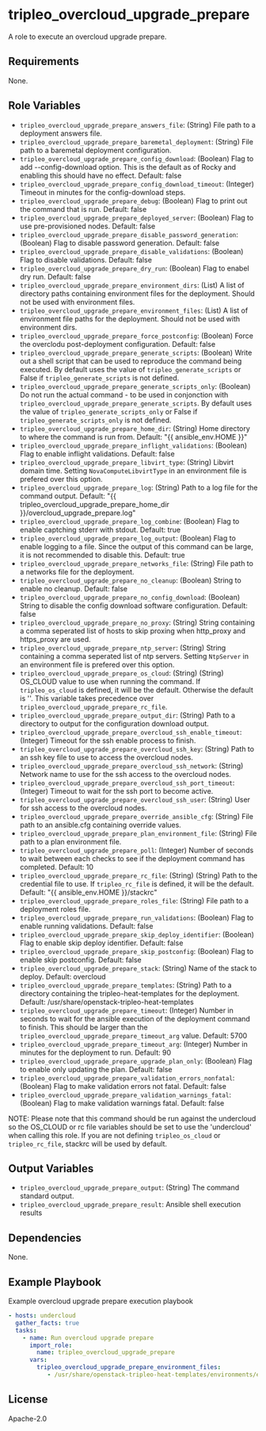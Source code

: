 tripleo_overcloud_upgrade_prepare
=================================

A role to execute an overcloud upgrade prepare.

Requirements
------------

None.

Role Variables
--------------

* `tripleo_overcloud_upgrade_prepare_answers_file`: (String) File path to a deployment answers file.
* `tripleo_overcloud_upgrade_prepare_baremetal_deployment`: (String) File path to a baremetal deployment configuration.
* `tripleo_overcloud_upgrade_prepare_config_download`: (Boolean) Flag to add --config-download option. This is the default as of Rocky and enabling this should have no effect. Default: false
* `tripleo_overcloud_upgrade_prepare_config_download_timeout`: (Integer) Timeout in minutes for the config-download steps.
* `tripleo_overcloud_upgrade_prepare_debug`: (Boolean) Flag to print out the command that is run. Default: false
* `tripleo_overcloud_upgrade_prepare_deployed_server`: (Boolean) Flag to use pre-provisioned nodes. Default: false
* `tripleo_overcloud_upgrade_prepare_disable_password_generation`: (Boolean) Flag to disable password generation. Default: false
* `tripleo_overcloud_upgrade_prepare_disable_validations`: (Boolean) Flag to disable validations. Default: false
* `tripleo_overcloud_upgrade_prepare_dry_run`: (Boolean) Flag to enabel dry run. Default: false
* `tripleo_overcloud_upgrade_prepare_environment_dirs`: (List) A list of directory paths containing environment files for the deployment. Should not be used with environment files.
* `tripleo_overcloud_upgrade_prepare_environment_files`: (List) A list of environment file paths for the deployment.  Should not be used with environment dirs.
* `tripleo_overcloud_upgrade_prepare_force_postconfig`: (Boolean) Force the overclodu post-deployment configuration. Default: false
* `tripleo_overcloud_upgrade_prepare_generate_scripts`: (Boolean) Write out a shell script that can be used to reproduce the command being executed. By default uses the value of `tripleo_generate_scripts` or False if `tripleo_generate_scripts` is not defined.
* `tripleo_overcloud_upgrade_prepare_generate_scripts_only`: (Boolean) Do not run the actual command - to be used in conjonction with `tripleo_overcloud_upgrade_prepare_generate_scripts`. By default uses the value of `tripleo_generate_scripts_only` or False if `tripleo_generate_scripts_only` is not defined.
* `tripleo_overcloud_upgrade_prepare_home_dir`: (String) Home directory to where the command is run from. Default: "{{ ansible_env.HOME }}"
* `tripleo_overcloud_upgrade_prepare_inflight_validations`: (Boolean) Flag to enable inflight validations. Default: false
* `tripleo_overcloud_upgrade_prepare_libvirt_type`: (String) Libvirt domain time. Setting `NovaComputeLibvirtType` in an environment file is prefered over this option.
* `tripleo_overcloud_upgrade_prepare_log`: (String) Path to a log file for the command output. Default: "{{ tripleo_overcloud_upgrade_prepare_home_dir }}/overcloud_upgrade_prepare.log"
* `tripleo_overcloud_upgrade_prepare_log_combine`: (Boolean) Flag to enable captching stderr with stdout. Default: true
* `tripleo_overcloud_upgrade_prepare_log_output`: (Boolean) Flag to enable logging to a file. Since the output of this command can be large, it is not recommended to disable this. Default: true
* `tripleo_overcloud_upgrade_prepare_networks_file`: (String) File path to a networks file for the deployment.
* `tripleo_overcloud_upgrade_prepare_no_cleanup`: (Boolean) String to enable no cleanup. Default: false
* `tripleo_overcloud_upgrade_prepare_no_config_download`: (Boolean) String to disable the config download software configuration. Default: false
* `tripleo_overcloud_upgrade_prepare_no_proxy`: (String) String containing a comma seperated list of hosts to skip proxing when http_proxy and https_proxy are used.
* `tripleo_overcloud_upgrade_prepare_ntp_server`: (String) String containing a comma seperated list of ntp servers. Setting `NtpServer` in an environment file is prefered over this option.
* `tripleo_overcloud_upgrade_prepare_os_cloud`: (String) (String) OS_CLOUD value to use when running the command. If `tripleo_os_cloud` is defined, it will be the default. Otherwise the default is ''. This variable takes precedence over `tripleo_overcloud_upgrade_prepare_rc_file`.
* `tripleo_overcloud_upgrade_prepare_output_dir`: (String) Path to a directory to output for the configuration download output.
* `tripleo_overcloud_upgrade_prepare_overcloud_ssh_enable_timeout`: (Integer) Timeout for the ssh enable process to finish.
* `tripleo_overcloud_upgrade_prepare_overcloud_ssh_key`: (String) Path to an ssh key file to use to access the overcloud nodes.
* `tripleo_overcloud_upgrade_prepare_overcloud_ssh_network`: (String) Network name to use for the ssh access to the overcloud nodes.
* `tripleo_overcloud_upgrade_prepare_overcloud_ssh_port_timeout`: (Integer) Timeout to wait for the ssh port to become active.
* `tripleo_overcloud_upgrade_prepare_overcloud_ssh_user`: (String) User for ssh access to the overcloud nodes.
* `tripleo_overcloud_upgrade_prepare_override_ansible_cfg`: (String) File path to an ansible.cfg containing override values.
* `tripleo_overcloud_upgrade_prepare_plan_environment_file`: (String) File path to a plan environment file.
* `tripleo_overcloud_upgrade_prepare_poll`: (Integer) Number of seconds to wait between each checks to see if the deployment command has completed. Default: 10
* `tripleo_overcloud_upgrade_prepare_rc_file`: (String) (String) Path to the credential file to use. If `tripleo_rc_file` is defined, it will be the default. Default: "{{ ansible_env.HOME }}/stackrc"
* `tripleo_overcloud_upgrade_prepare_roles_file`: (String) File path to a deployment roles file.
* `tripleo_overcloud_upgrade_prepare_run_validations`: (Boolean) Flag to enable running validations. Default: false
* `tripleo_overcloud_upgrade_prepare_skip_deploy_identifier`: (Boolean) Flag to enable skip deploy identifier. Default: false
* `tripleo_overcloud_upgrade_prepare_skip_postconfig`: (Boolean) Flag to enable skip postconfig. Default: false
* `tripleo_overcloud_upgrade_prepare_stack`: (String) Name of the stack to deploy. Default: overcloud
* `tripleo_overcloud_upgrade_prepare_templates`: (String) Path to a directory containing the tripleo-heat-templates for the deployment. Default: /usr/share/openstack-tripleo-heat-templates
* `tripleo_overcloud_upgrade_prepare_timeout`: (Integer) Number in seconds to wait for the ansible execution of the deployment command to finish. This should be larger than the `tripleo_overcloud_upgrade_prepare_timeout_arg` value. Default: 5700
* `tripleo_overcloud_upgrade_prepare_timeout_arg`: (Integer) Number in minutes for the deployment to run. Default: 90
* `tripleo_overcloud_upgrade_prepare_upgrade_plan_only`: (Boolean) Flag to enable only updating the plan. Default: false
* `tripleo_overcloud_upgrade_prepare_validation_errors_nonfatal`: (Boolean) Flag to make validation errors not fatal. Default: false
* `tripleo_overcloud_upgrade_prepare_validation_warnings_fatal`: (Boolean) Flag to make validation warnings fatal. Default: false

NOTE: Please note that this command should be run against the undercloud so the
OS_CLOUD or rc file variables should be set to use the 'undercloud' when
calling this role. If you are not defining `tripleo_os_cloud` or `tripleo_rc_file`,
stackrc will be used by default.

Output Variables
----------------

* `tripleo_overcloud_upgrade_prepare_output`: (String) The command standard output.
* `tripleo_overcloud_upgrade_prepare_result`: Ansible shell execution results

Dependencies
------------

None.

Example Playbook
----------------

Example overcloud upgrade prepare execution playbook

```yaml
- hosts: undercloud
  gather_facts: true
  tasks:
    - name: Run overcloud upgrade prepare
      import_role:
        name: tripleo_overcloud_upgrade_prepare
      vars:
        tripleo_overcloud_upgrade_prepare_environment_files:
           - /usr/share/openstack-tripleo-heat-templates/environments/enable-swap.yaml
```

License
-------

Apache-2.0

